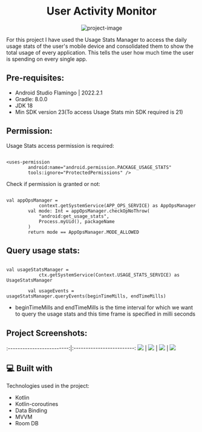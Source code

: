 <h1 align="center" id="title">User Activity Monitor</h1>

<p align="center"><img src="https://socialify.git.ci/er-dhimanabhishek/UserActivityMonitor/image?language=1&amp;owner=1&amp;name=1&amp;stargazers=1&amp;theme=Light" alt="project-image"></p>

<p id="description">For this project I have used the Usage Stats Manager to access the daily usage stats of the user's mobile device and consolidated them to show the total usage of every application. This tells the user how much time the user is spending on every single app.</p>

<h2>Pre-requisites:</h2>

*   Android Studio Flamingo | 2022.2.1
*   Gradle: 8.0.0
*   JDK 18
*   Min SDK version 23(To access Usage Stats min SDK required is 21)

<h2>Permission:</h2>

Usage Stats access permission is required:

```

<uses-permission
        android:name="android.permission.PACKAGE_USAGE_STATS"
        tools:ignore="ProtectedPermissions" />

```

Check if permission is granted or not:

```

val appOpsManager =
            context.getSystemService(APP_OPS_SERVICE) as AppOpsManager
        val mode: Int = appOpsManager.checkOpNoThrow(
            "android:get_usage_stats",
            Process.myUid(), packageName
        )
        return mode == AppOpsManager.MODE_ALLOWED

```

<h2>Query usage stats:</h2>

```

val usageStatsManager =
            ctx.getSystemService(Context.USAGE_STATS_SERVICE) as UsageStatsManager

        val usageEvents = usageStatsManager.queryEvents(beginTimeMills, endTimeMills)

```

*   beginTimeMills and endTimeMills is the time interval for which we want to query the usage stats and this time frame is specified in milli seconds 

<h2>Project Screenshots:</h2>

:-------------------------:|:-------------------------:
![]([https://...Dark.png](https://i.postimg.cc/bwd4Cz0p/Screenshot-2024-04-14-at-11-25-18-AM.png))  |  ![]([https://...Dark.png](https://i.postimg.cc/BQnzbqVH/Screenshot-2024-04-14-at-11-24-37-AM.png))  |  ![]([https://...Dark.png](https://i.postimg.cc/764skDzC/Screenshot-2024-04-14-at-11-22-28-AM.png))  |  ![]([https://...Dark.png](https://i.postimg.cc/sxN4vRM4/Screenshot-2024-04-14-at-11-23-04-AM.png))

  
  
<h2>💻 Built with</h2>

Technologies used in the project:

*   Kotlin
*   Kotlin-coroutines
*   Data Binding
*   MVVM
*   Room DB
